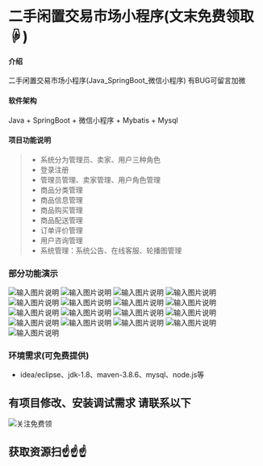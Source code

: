 # 二手闲置交易市场小程序(文末免费领取☟)
> 
#### 介绍
二手闲置交易市场小程序(Java_SpringBoot_微信小程序)
有BUG可留言加微

#### 软件架构
Java + SpringBoot + 微信小程序 + Mybatis + Mysql


#### 项目功能说明


> + 系统分为管理员、卖家、用户三种角色
> + 登录注册
> + 管理员管理、卖家管理、用户角色管理
> + 商品分类管理
> + 商品信息管理
> + 商品购买管理
> + 商品配送管理
> + 订单评价管理
> + 用户咨询管理
> + 系统管理：系统公告、在线客服、轮播图管理


### 部分功能演示
![输入图片说明](photo/1-1.png)
![输入图片说明](photo/1-2.png)
![输入图片说明](photo/1-3.png)
![输入图片说明](photo/1-4.png)
![输入图片说明](photo/1-5.png)
![输入图片说明](photo/1-6.png)
![输入图片说明](photo/1-7.png)
![输入图片说明](photo/1-8.png)
![输入图片说明](photo/2-1.png)
![输入图片说明](photo/2-2.png)
![输入图片说明](photo/2-3.png)
![输入图片说明](photo/2-4.png)
![输入图片说明](photo/2-5.png)
![输入图片说明](photo/2-6.png)
![输入图片说明](photo/2-7.png)
![输入图片说明](photo/2-8.png)
![输入图片说明](photo/2-9.png)


### 环境需求(可免费提供)
- idea/eclipse、jdk-1.8、maven-3.8.6、mysql、node.js等


## 有项目修改、安装调试需求 请联系以下
![关注免费领](联系.png)

## 获取资源扫☝☝☝


